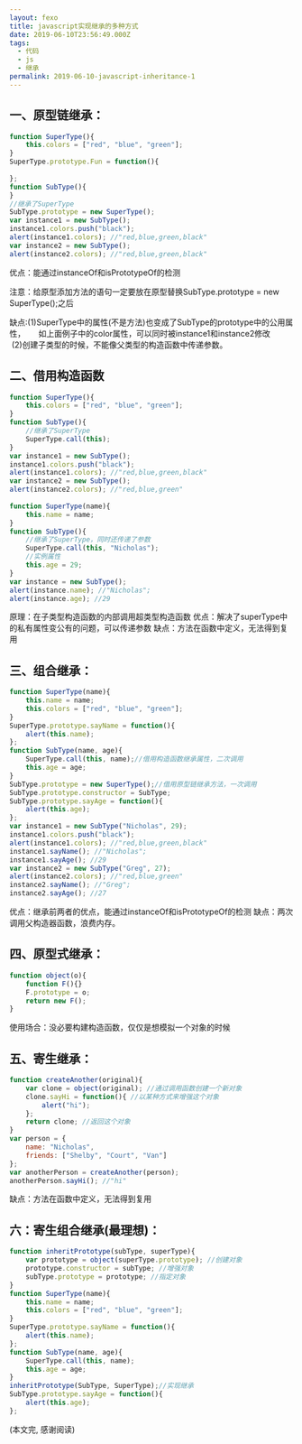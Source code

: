 ```yaml
---
layout: fexo
title: javascript实现继承的多种方式
date: 2019-06-10T23:56:49.000Z
tags:
  - 代码
  - js
  - 继承
permalink: 2019-06-10-javascript-inheritance-1
---
```


## 一、原型链继承：
```js
function SuperType(){
    this.colors = ["red", "blue", "green"];
}
SuperType.prototype.Fun = function(){
 
};
function SubType(){
}
//继承了SuperType
SubType.prototype = new SuperType();
var instance1 = new SubType();
instance1.colors.push("black");
alert(instance1.colors); //"red,blue,green,black"
var instance2 = new SubType();
alert(instance2.colors); //"red,blue,green,black"
```
优点：能通过instanceOf和isPrototypeOf的检测

注意：给原型添加方法的语句一定要放在原型替换SubType.prototype = new SuperType();之后

缺点:(1)SuperType中的属性(不是方法)也变成了SubType的prototype中的公用属性，
     如上面例子中的color属性，可以同时被instance1和instance2修改
     (2)创建子类型的时候，不能像父类型的构造函数中传递参数。

## 二、借用构造函数
```js
function SuperType(){
    this.colors = ["red", "blue", "green"];
}
function SubType(){
    //继承了SuperType
    SuperType.call(this);
}
var instance1 = new SubType();
instance1.colors.push("black");
alert(instance1.colors); //"red,blue,green,black"
var instance2 = new SubType();
alert(instance2.colors); //"red,blue,green"
 
function SuperType(name){
    this.name = name;
}
function SubType(){
    //继承了SuperType，同时还传递了参数
    SuperType.call(this, "Nicholas");
    //实例属性
    this.age = 29;
}
var instance = new SubType();
alert(instance.name); //"Nicholas";
alert(instance.age); //29
```
原理：在子类型构造函数的内部调用超类型构造函数
优点：解决了superType中的私有属性变公有的问题，可以传递参数
缺点：方法在函数中定义，无法得到复用

## 三、组合继承：
```js
function SuperType(name){
    this.name = name;
    this.colors = ["red", "blue", "green"];
}
SuperType.prototype.sayName = function(){
    alert(this.name);
};
function SubType(name, age){
    SuperType.call(this, name);//借用构造函数继承属性，二次调用
    this.age = age;
}
SubType.prototype = new SuperType();//借用原型链继承方法，一次调用
SubType.prototype.constructor = SubType;
SubType.prototype.sayAge = function(){
    alert(this.age);
};
var instance1 = new SubType("Nicholas", 29);
instance1.colors.push("black");
alert(instance1.colors); //"red,blue,green,black"
instance1.sayName(); //"Nicholas";
instance1.sayAge(); //29
var instance2 = new SubType("Greg", 27);
alert(instance2.colors); //"red,blue,green"
instance2.sayName(); //"Greg";
instance2.sayAge(); //27
```
优点：继承前两者的优点，能通过instanceOf和isPrototypeOf的检测
缺点：两次调用父构造器函数，浪费内存。

## 四、原型式继承：
```js
function object(o){
    function F(){}
    F.prototype = o;
    return new F();
}
```
使用场合：没必要构建构造函数，仅仅是想模拟一个对象的时候

## 五、寄生继承：
```js
function createAnother(original){
    var clone = object(original); //通过调用函数创建一个新对象
    clone.sayHi = function(){ //以某种方式来增强这个对象
        alert("hi");
    };
    return clone; //返回这个对象
}
var person = {
    name: "Nicholas",
    friends: ["Shelby", "Court", "Van"]
};
var anotherPerson = createAnother(person);
anotherPerson.sayHi(); //"hi"
```
缺点：方法在函数中定义，无法得到复用

## 六：寄生组合继承(最理想)：
```js
function inheritPrototype(subType, superType){
    var prototype = object(superType.prototype); //创建对象
    prototype.constructor = subType; //增强对象
    subType.prototype = prototype; //指定对象
}
function SuperType(name){
    this.name = name;
    this.colors = ["red", "blue", "green"];
}
SuperType.prototype.sayName = function(){
    alert(this.name);
};
function SubType(name, age){
    SuperType.call(this, name);
    this.age = age;
}
inheritPrototype(SubType, SuperType);//实现继承
SubType.prototype.sayAge = function(){
    alert(this.age);
};
```
(本文完, 感谢阅读)
